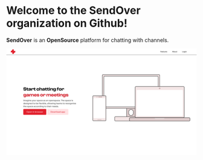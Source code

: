 # Welcome to the SendOver organization on Github!

**SendOver** is an **OpenSource** platform for chatting with channels.


<p align="center">
  <img src="./landing page.png" alt="Presentation page" />
</p>
